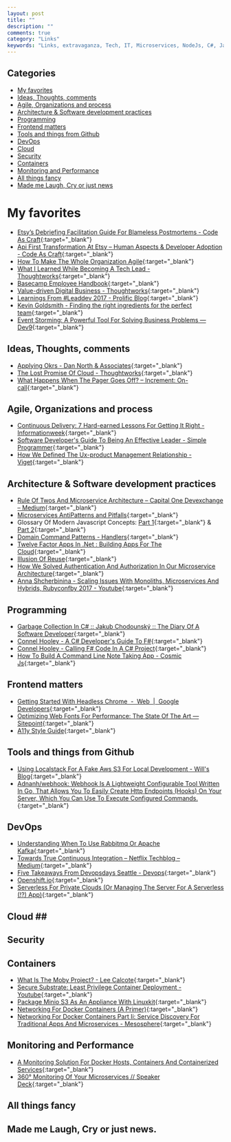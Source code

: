 ```yaml
---
layout: post
title: ""
description: ""
comments: true
category: "Links"
keywords: "Links, extravaganza, Tech, IT, Microservices, NodeJs, C#, Javascript, Solution architecture"
---
```


## Categories ##
* [My favorites](#favorites)
* [Ideas, Thoughts, comments](#ideas)
* [Agile, Organizations and process](#agile)
* [Architecture & Software development practices](#development)
* [Programming](#net)
* [Frontend matters](#web)
* [Tools and things from Github](#tools)
* [DevOps](#devops)
* [Cloud](#cloud)
* [Security](#security)
* [Containers](#containers)
* [Monitoring and Performance](#monitoring)
* [All things fancy](#buzz)
* [Made me Laugh, Cry or just news](#news)

# My favorites<a name="favorites"></a> #
* [Etsy’s Debriefing Facilitation Guide For Blameless Postmortems - Code As Craft](https://codeascraft.com/2016/11/17/debriefing-facilitation-guide/){:target="_blank"}
* [Api First Transformation At Etsy – Human Aspects & Developer Adoption - Code As Craft](https://codeascraft.com/2016/11/08/api-first-transformation-human-aspects-developer-adoption/){:target="_blank"}
* [How To Make The Whole Organization Agile](https://www.forbes.com/sites/stevedenning/2015/07/22/how-to-make-the-whole-organization-agile/#4a9b85e85841){:target="_blank"}
* [What I Learned While Becoming A Tech Lead - Thoughtworks](https://www.thoughtworks.com/insights/blog/what-learned-while-becoming-tech-lead){:target="_blank"}
* [Basecamp Employee Handbook](https://github.com/basecamp/handbook/blob/master/README.md#basecamp-employee-handbook){:target="_blank"}
* [Value-driven Digital Business - Thoughtworks](https://www.thoughtworks.com/insights/blog/value-driven-digital-business){:target="_blank"}
* [Learnings From #Leaddev 2017 - Prolific Blog](http://blog.prolificinteractive.com/2017/05/02/learnings-from-leaddev-2017/){:target="_blank"}
* [Kevin Goldsmith - Finding the right ingredients for the perfect team](https://www.youtube.com/watch?v=JnCYxM9z1dE&list=PLBzScQzZ83I-M382p_iyuJoC08mwXm75N&index=17){:target="_blank"}
* [Event Storming: A Powerful Tool For Solving Business Problems — Dev9](https://dev9.com/blog-posts/2017/4/event-storming-a-poweful-business-tool){:target="_blank"}


## Ideas, Thoughts, comments <a name="ideas"></a> ##
* [Applying Okrs - Dan North & Associates](https://dannorth.net/2017/05/01/applying-okrs/){:target="_blank"}
* [The Lost Promise Of Cloud - Thoughtworks](https://www.thoughtworks.com/insights/blog/lost-promise-cloud){:target="_blank"}
* [What Happens When The Pager Goes Off? – Increment: On-call](https://increment.com/on-call/when-the-pager-goes-off/){:target="_blank"}

## Agile, Organizations and process<a name="agile"></a> ##
* [Continuous Delivery: 7 Hard-earned Lessons For Getting It Right - Informationweek](http://www.informationweek.com/devops/continuous-delivery-7-hard-earned-lessons-for-getting-it-right/a/d-id/1328684){:target="_blank"}
* [Software Developer's Guide To Being An Effective Leader - Simple Programmer](https://simpleprogrammer.com/2017/05/01/being-an-effective-leader/){:target="_blank"}
* [How We Defined The Ux-product Management Relationship - Viget](https://www.viget.com/articles/how-we-defined-the-ux-product-management-relationship){:target="_blank"}

## Architecture & Software development practices <a name="development"></a> ##
* [Rule Of Twos And Microservice Architecture – Capital One Devexchange – Medium](https://medium.com/capital-one-developers/rule-of-twos-and-microservice-architecture-3f57db7f6896){:target="_blank"}
* [Microservices AntiPatterns and Pitfalls](http://www.oreilly.com/programming/free/files/microservices-antipatterns-and-pitfalls.pdf){:target="_blank"}
* Glossary Of Modern Javascript Concepts: [Part 1](https://auth0.com/blog/glossary-of-modern-javascript-concepts/){:target="_blank"} & [ Part 2](https://auth0.com/blog/glossary-of-modern-javascript-concepts-part-2/){:target="_blank"}
* [Domain Command Patterns - Handlers](https://jimmybogard.com/domain-command-patterns-handlers/){:target="_blank"}
* [Twelve Factor Apps In .Net : Building Apps For The Cloud](https://www.youtube.com/watch?v=GzYkO6cJ1DA&index=29&list=PL03Lrmd9CiGf2iIh4x8HM4iKmi6PhCe96){:target="_blank"}
* [Illusion Of Reuse](http://tech.transferwise.com/illusion-of-reuse/){:target="_blank"}
* [How We Solved Authentication And Authorization In Our Microservice Architecture](https://medium.com/technology-learning/how-we-solved-authentication-and-authorization-in-our-microservice-architecture-994539d1b6e6){:target="_blank"}
* [Anna Shcherbinina - Scaling Issues With Monoliths, Microservices And Hybrids, Rubyconfby 2017 - Youtube](https://www.youtube.com/watch?v=iOSLPcRe8tk){:target="_blank"}

## Programming <a name="net"></a> ##
* [Garbage Collection In C# :: Jakub Chodounský :: The Diary Of A Software Developer](https://chodounsky.net/2017/05/03/garbage-collection-in-c-sharp/){:target="_blank"}
* [Connel Hooley - A C# Developer's Guide To F#](http://connelhooley.uk/blog/2017/04/10/f-sharp-guide){:target="_blank"}
* [Connel Hooley - Calling F# Code In A C# Project](http://connelhooley.uk/blog/2017/04/30/f-sharp-to-c-sharp){:target="_blank"}
* [How To Build A Command Line Note Taking App - Cosmic Js](https://cosmicjs.com/blog/how-to-build-a-command-line-note-taking-app){:target="_blank"}

## Frontend matters <a name="web"></a> ##
* [Getting Started With Headless Chrome  -  Web  |  Google Developers](https://developers.google.com/web/updates/2017/04/headless-chrome){:target="_blank"}
* [Optimizing Web Fonts For Performance: The State Of The Art — Sitepoint](https://www.sitepoint.com/optimizing-web-fonts-for-performance-the-state-of-the-art/){:target="_blank"}
* [A11y Style Guide](http://a11y-style-guide.com/style-guide/){:target="_blank"}

## Tools and things from Github <a name="tools"></a> ##
* [Using Localstack For A Fake Aws S3 For Local Development - Will's Blog](http://bluesock.org/~willkg/blog/dev/using_localstack_for_s3.html#){:target="_blank"}
* [Adnanh/webhook: Webhook Is A Lightweight Configurable Tool Written In Go, That Allows You To Easily Create Http Endpoints (Hooks) On Your Server, Which You Can Use To Execute Configured Commands.](https://github.com/adnanh/webhook){:target="_blank"}

## DevOps<a name="devops"></a> ##
* [Understanding When To Use Rabbitmq Or Apache Kafka](https://content.pivotal.io/blog/understanding-when-to-use-rabbitmq-or-apache-kafka){:target="_blank"}
* [Towards True Continuous Integration – Netflix Techblog – Medium](https://medium.com/netflix-techblog/towards-true-continuous-integration-distributed-repositories-and-dependencies-2a2e3108c051){:target="_blank"}
* [Five Takeaways From Devopsdays Seattle - Devops](http://blog.catchpoint.com/2017/05/02/five-takeways-devopsdays/){:target="_blank"}
* [Openshift.io](https://openshift.io/){:target="_blank"}
* [Serverless For Private Clouds (Or Managing The Server For A Serverless (!?) App)](https://medium.com/@pfernandom/serverless-for-private-clouds-or-managing-the-server-for-a-serverless-app-f9321e45a910){:target="_blank"}

## Cloud <a name="cloud"></a>##

## Security<a name="security"></a> ##

## Containers <a name="containers"></a> ##

* [What Is The Moby Project? - Lee Calcote](http://blog.gingergeek.com/2017/05/what-is-the-moby-project/){:target="_blank"}
* [Secure Substrate: Least Privilege Container Deployment - Youtube](https://www.youtube.com/watch?v=iHQCVFMBdCA){:target="_blank"}
* [Package Minio S3 As An Appliance With Linuxkit](http://blog.alexellis.io/minio-linuxkit/){:target="_blank"} 
* [Networking For Docker Containers (A Primer)](https://mesosphere.com/blog/2017/03/23/networking-docker-containers/){:target="_blank"}
* [Networking For Docker Containers Part Ii: Service Discovery For Traditional Apps And Microservices - Mesosphere](https://mesosphere.com/blog/2017/04/25/networking-docker-containers-part-ii-service-discovery-traditional-apps-microservices/){:target="_blank"}

## Monitoring and Performance <a name="monitoring"></a> ##
* [A Monitoring Solution For Docker Hosts, Containers And Containerized Services](https://stefanprodan.com/2016/a-monitoring-solution-for-docker-hosts-containers-and-containerized-services/){:target="_blank"}
* [360° Monitoring Of Your Microservices // Speaker Deck](https://speakerdeck.com/xeraa/360-degrees-monitoring-of-your-microservices){:target="_blank"}

## All things fancy <a name="buzz"></a> ##

## Made me Laugh, Cry or just news. <a name="news"></a> ##
